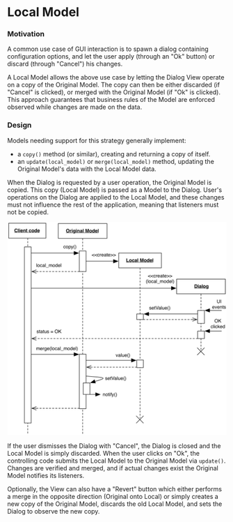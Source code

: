 # Local Model

### Motivation

A common use case of GUI interaction is to spawn a dialog containing 
configuration options, and let the user apply (through an "Ok" button) or 
discard (through "Cancel") his changes.

A Local Model allows the above use case by letting the Dialog View operate 
on a copy of the Original Model. 
The copy can then be either discarded 
(if "Cancel" is clicked), or merged with the Original Model (if "Ok" 
is clicked). This approach guarantees that business rules of the Model 
are enforced observed while changes are made on the data.

### Design

Models needing support for this strategy generally implement:
- a `copy()` method (or similar), creating and returning a copy of 
  itself.
- an `update(local_model)` or `merge(local_model)` method, updating 
  the Original Model's data with the Local Model data.

When the Dialog is requested by a user operation, the Original Model is 
copied. This copy (Local Model) is passed as a Model to the Dialog. 
User's operations on the Dialog are applied to the Local Model, and 
these changes must not influence the rest of the application, meaning that listeners must not be copied.

<p align="center">
    <img src="images/local_model/local_model.png" />
</p>


If the user dismisses the Dialog with "Cancel", the Dialog is closed and the 
Local Model is simply discarded. When the user clicks on "Ok", 
the controlling code submits the Local Model to the Original Model 
via `update()`. Changes are verified and merged, and if actual changes 
exist the Original Model notifies its listeners.

Optionally, the View can also have a "Revert" button which either 
performs a merge in the opposite direction (Original onto Local) or 
simply creates a new copy of the Original Model, discards the old 
Local Model, and sets the Dialog to observe the new copy.

